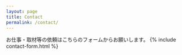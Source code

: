 ```yaml
---
layout: page
title: Contact
permalink: /contact/
---
```

お仕事・取材等の依頼はこちらのフォームからお願いします。
{% include contact-form.html %}

